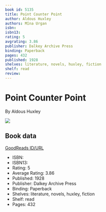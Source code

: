 ```yaml
---
book id: 5135
title: Point Counter Point
author: Aldous Huxley
authors: Mîna Urgan
isbn: 
isbn13: 
rating: 5
avgrating: 3.86
publisher: Dalkey Archive Press
binding: Paperback
pages: 432
published: 1928
shelves: literature, novels, huxley, fiction
shelf: read
review: 
---
```


# Point Counter Point

By Aldous Huxley

![](https://i.gr-assets.com/images/S/compressed.photo.goodreads.com/books/1386925117l/5135.jpg)

## Book data

[GoodReads ID/URL](https://www.goodreads.com/book/show/5135)

- ISBN: 
- ISBN13: 
- Rating: 5
- Average Rating: 3.86
- Published: 1928
- Publisher: Dalkey Archive Press
- Binding: Paperback
- Shelves: literature, novels, huxley, fiction
- Shelf: read
- Pages: 432

